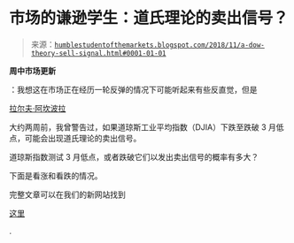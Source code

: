 <!--yml

类别：未分类

日期：2024-05-18 02:35:13

-->

# 市场的谦逊学生：道氏理论的卖出信号？

> 来源：[`humblestudentofthemarkets.blogspot.com/2018/11/a-dow-theory-sell-signal.html#0001-01-01`](https://humblestudentofthemarkets.blogspot.com/2018/11/a-dow-theory-sell-signal.html#0001-01-01)

**周中市场更新**

：我想这在市场正在经历一轮反弹的情况下可能听起来有些反直觉，但是

[拉尔夫·阿坎波拉](https://twitter.com/ralph_acampora/status/1062751357663432705?s=11)

大约两周前，我曾警告过，如果道琼斯工业平均指数（DJIA）下跌至跌破 3 月低点，可能会出现道氏理论的卖出信号。

道琼斯指数测试 3 月低点，或者跌破它们以发出卖出信号的概率有多大？

下面是看涨和看跌的情况。

完整文章可以在我们的新网站找到

[这里](https://humblestudentofthemarkets.com/2018/11/28/a-dow-theory-sell-signal/)

.
